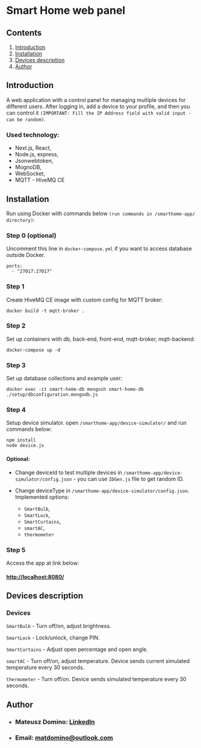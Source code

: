 # Smart Home web panel
## Contents
1. [Introduction](#introduction)
2. [Installation](#installation)
3. [Devices description](#devices-description)
4. [Author](#author)

## Introduction
A web application with a control panel for managing multiple devices for different users. After logging in, add a device to your profile, and then you can control it `(IMPORTANT: Fill the IP Address field with valid input - can be random)`.

### Used technology:
- Next.js, React,
- Node.js, express,
- Jsonwebtoken,
- MognoDB,
- WebSocket,
- MQTT - HiveMQ CE

## Installation
Run using Docker with commands below `(run commands in /smarthome-app/ directory)`:

### Step 0 (optional)
Uncomment this line in `docker-compose.yml` if you want to access database outside Docker.
```
ports:
  - "27017:27017"
```

### Step 1
Create HiveMQ CE image with custom config for MQTT broker:
```
docker build -t mqtt-broker .
```

### Step 2
Set up containers with db, back-end, front-end, mqtt-broker, mqtt-backend:
```
docker-compose up -d
```

### Step 3
Set up database collections and example user:
```
docker exec -it smart-home-db mongosh smart-home-db ./setup/dbconfiguration.mongodb.js
```

### Step 4
Setup device simulator.
open `/smarthome-app/device-simulator/` and run commands below:
```
npm install
node device.js
```

#### Optional:
- Change deviceId to test multiple devices in `/smarthome-app/device-simulator/config.json` - you can use `IDGen.js` file to get random ID.

- Change deviceType in `/smarthome-app/device-simulator/config.json`. Implemented options:
    - `SmartBulb`,
    - `SmartLock`,
    - `SmartCurtains`,
    - `smartAC`,
    - `thermometer`

### Step 5
Access the app at link below:
#### [http://localhost:8080/](http://localhost:8080/)

## Devices description

### Devices

`SmartBulb` - Turn off/on, adjust brightness.

`SmartLock` - Lock/unlock, change PIN. 

`SmartCurtains` - Adjust open percentage and open angle.

`smartAC` - Turn off/on, adjust temperature. Device sends current simulated temperature every 30 seconds.

`thermometer` - Turn off/on. Device sends simulated temperature every 30 seconds.

## Author
* ### Mateusz Domino: [LinkedIn](https://www.linkedin.com/in/mateusz-domino-214927270/)
* ### Email: [matdomino@outlook.com](mailto:matdomino@outlook.com)